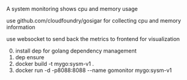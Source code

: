 A system monitoring shows cpu and memory usage

use github.com/cloudfoundry/gosigar for collecting cpu and memory information

use websocket to send back the metrics to frontend for visualization

0. install dep for golang dependency management
1. dep ensure
2. docker build -t mygo:sysm-v1 .
3. docker run -d -p8088:8088 --name gomonitor mygo:sysm-v1